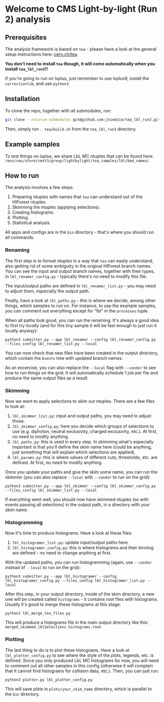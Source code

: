 # Welcome to CMS Light-by-light (Run 2) analysis

## Prerequisites

The analysis framework is based on `tea` - please have a look at the general setup instructions here: [cern.ch/tea](https://jniedzie.github.io/tea/docs/build/).

**You don't need to install `tea` though, it will come automatically when you install `tea_lbl_run3`!!**

If you're going to run on lxplus, just remember to use lxplus9, install the `correctionlib`, and use `python3`.

## Installation

To clone the repo, together with all submodules, run:

```bash
git clone --recurse-submodules git@github.com:jniedzie/tea_lbl_run3.git
```

Then, simply run `. tea/build.sh` from the `tea_lbl_run3` directory.

## Example samples

To test things on lxplus, we share LbL MC ntuples that can be found here:
`/eos/cms/store/cmst3/group/lightbylight/tea_samples/lbl/bad_names/`

## How to run

The analysis involves a few steps:
1. Preparing ntuples with names that `tea` can understand out of the HIForest ntuples.
2. Skimming the ntuples (applying selections).
3. Creating histograms.
4. Plotting.
5. Statistical analysis.

All apps and configs are in the `bin` directory - that's where you should run all commands.

### Renaming

The first step is to format ntuples in a way that `tea` can easily understand, also getting rid of some ambiguity in the original HIForest branch names.
You can see the input and output branch names, together with their types, in `lbl_renamer_config.py` - typically there's no need to modify this file.

The input/output paths are defined in `lbl_renamer_list.py` - you may need to adjust them, especially the output path.

Finally, have a look at `lbl_paths.py` - this is where we decide, among other things, which samples to run on. For instance, to use the example samples,
you can comment out everything except for "lbl" in the `processes` tuple.

When all paths look good, you can run the renaming. It's always a good idea to first try locally (and for this tiny sample it will be fast enough to just run it locally anyway):

```
python3 submitter.py --app lbl_renamer --config lbl_renamer_config.py --files_config lbl_renamer_list.py --local
```

You can now check that new files have been created in the output directory, which contain the `Events` tree with updated branch names.

As an excercise, you can also replace the `--local` flag with `--condor` to see how to run things on the grid. It will automatically schedule 1 job per file and produce the same output files as a result.

### Skimming

Now we want to apply selections to skim out ntuples. There are a few files to look at:

1. `lbl_skimmer_list.py`: input and output paths, you may need to adjust those.
2. `lbl_skimmer_config.py`: here you decide which groups of selections to use (e.g. diphoton, neutral exclusivity, charged exclusivity, etc.). At first, no need to modify anything.
4. `lbl_paths.py`: this is used in every step. In skimming what's especially important is that you'll define the skim name here (could be anything, just something that will explain which selections are applied).
5. `lbl_params.py`: this is where values of different cuts, thresholds, etc. are defined. At first, no need to modify anything.

Once you update your paths and give the skim some name, you can run the skimmer (you can also replace `--local` with `--condor` to run on the grid):

```
python3 submitter.py --app lbl_skimmer --config lbl_skimmer_config.py --files_config lbl_skimmer_list.py --local
```

If everything went well, you should now have skimmed ntuples (so with events passing all selections) in the output path, in a directory with your skim name.

### Histogramming

Now it's time to produce histograms. Have a look at these files:

1. `lbl_histogramer_list.py`: update input/output paths here.
2. `lbl_histogramer_config.py`: this is where histograms and their binning are defined - no need to change anything at first.


With the updated paths, you can run histogramming (again, use `--condor` instead of `--local` to run on the grid):

```
python3 submitter.py --app lbl_histogramer --config lbl_histogramer_config.py --files_config lbl_histogramer_list.py --local
```

After this step, in your output directory, inside of the skim directory, a new one will be created called `histograms` - it contains root files with histograms.
Usually it's good to merge these histograms at this stage:

```
python3 lbl_merge_tea_files.py
```

This will produce a histograms file in the main output directory like this: `merged_skimmed_lblSelections_histograms.root`


### Plotting

The last thing to do is to plot these histograms. Have a look at `lbl_plotter_config.py` to see where the style of the plots, legends, etc. is defined.
Since you only produced LbL MC histograms for now, you will need to comment out all other samples in this config (otherwise it will complain that it cannot
find histograms for collision data, etc.). Then, you can just run:

```
python3 plotter.py lbl_plotter_config.py
```

This will save plots in `plots/your_skim_name` directory, which is parallel to the `bin` directory. 
